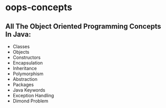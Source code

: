 # oops-concepts

<H2> All The Object Oriented Programming Concepts In Java:</H2>

* Classes
* Objects
* Constructors
* Encapsulation
* Inheritance
* Polymorphism
* Abstraction
* Packages
* Java Keywords
* Exception Handling
* Dimond Problem
